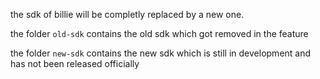 the sdk of billie will be completly replaced by a new one. 

the folder `old-sdk` contains the old sdk which got removed in the feature

the folder `new-sdk` contains the new sdk which is still in development and has not been released officially 